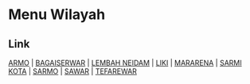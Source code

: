 # Menu Wilayah

## Link

[ARMO](https://github.com/gigit-pemilu/pemilu-2024-91-papua/tree/main/pilpres/hitung-suara/sub/91-papua/sub/10-sarmi/sub/01-sarmi/sub/2014-armo)
 | 
[BAGAISERWAR](https://github.com/gigit-pemilu/pemilu-2024-91-papua/tree/main/pilpres/hitung-suara/sub/91-papua/sub/10-sarmi/sub/01-sarmi/sub/2007-bagaiserwar)
 | 
[LEMBAH NEIDAM](https://github.com/gigit-pemilu/pemilu-2024-91-papua/tree/main/pilpres/hitung-suara/sub/91-papua/sub/10-sarmi/sub/01-sarmi/sub/2020-lembah-neidam)
 | 
[LIKI](https://github.com/gigit-pemilu/pemilu-2024-91-papua/tree/main/pilpres/hitung-suara/sub/91-papua/sub/10-sarmi/sub/01-sarmi/sub/2004-liki)
 | 
[MARARENA](https://github.com/gigit-pemilu/pemilu-2024-91-papua/tree/main/pilpres/hitung-suara/sub/91-papua/sub/10-sarmi/sub/01-sarmi/sub/1001-mararena)
 | 
[SARMI KOTA](https://github.com/gigit-pemilu/pemilu-2024-91-papua/tree/main/pilpres/hitung-suara/sub/91-papua/sub/10-sarmi/sub/01-sarmi/sub/1002-sarmi-kota)
 | 
[SARMO](https://github.com/gigit-pemilu/pemilu-2024-91-papua/tree/main/pilpres/hitung-suara/sub/91-papua/sub/10-sarmi/sub/01-sarmi/sub/2003-sarmo)
 | 
[SAWAR](https://github.com/gigit-pemilu/pemilu-2024-91-papua/tree/main/pilpres/hitung-suara/sub/91-papua/sub/10-sarmi/sub/01-sarmi/sub/2006-sawar)
 | 
[TEFAREWAR](https://github.com/gigit-pemilu/pemilu-2024-91-papua/tree/main/pilpres/hitung-suara/sub/91-papua/sub/10-sarmi/sub/01-sarmi/sub/2021-tefarewar)

